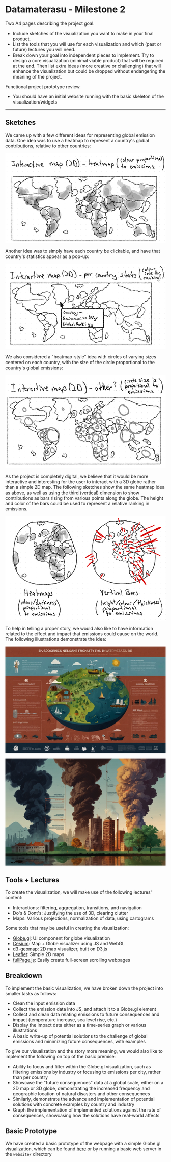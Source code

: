 # Datamaterasu - Milestone 2

Two A4 pages describing the project goal.

* Include sketches of the visualization you want to make in your final product.
* List the tools that you will use for each visualization and which (past or future) lectures you will need.
* Break down your goal into independent pieces to implement. Try to design a core visualization (minimal viable product) that will be required at the end. Then list extra ideas (more creative or challenging) that will enhance the visualization but could be dropped without endangering the meaning of the project.

Functional project prototype review.

* You should have an initial website running with the basic skeleton of the visualization/widgets

---

## Sketches

We came up with a few different ideas for representing global emission data. One idea was to use a heatmap to represent a country's global contributions, relative to other countries:

![World map, with a heatmap representing data](imgs/map-heatmap.png)

Another idea was to simply have each country be clickable, and have that country's statistics appear as a pop-up:

![World map, with a cursor selecting a country and a pop-up with that country's statistics](imgs/map-stats.png)

We also considered a "heatmap-style" idea with circles of varying sizes centered on each country, with the size of the circle proportional to the country's global emissions:

![World map, with circles of varying sizes over countries](imgs/map-circles.png)

As the project is completely digital, we believe that it would be more interactive and interesting for the user to interact with a 3D globe rather than a simple 2D map. The following sketches show the same heatmap idea as above, as well as using the third (vertical) dimension to show contributions as bars rising from various points along the globe. The height and color of the bars could be used to represent a relative ranking in emissions.

![Two globes, the left with a heatmap over countries and the right with vertical bars rising from various points](imgs/globe-heatmap-points.png)


To help in telling a proper story, we would also like to have information related to the effect and impact that emissions could cause on the world. The following illustrations demonstrate the idea:

![Illustration of a world map with information about various aspects around the map](imgs/story-illustration-map.jpeg)

![Illustration of a city with information about various aspects around the city](imgs/story-illustration-city.jpeg)


## Tools + Lectures
To create the visualization, we will make use of the following lectures' content:

* Interactions: filtering, aggregation, transitions, and navigation
* Do's & Dont's: Justifying the use of 3D, clearing clutter
* Maps: Various projections, normalization of data, using cartograms

Some tools that may be useful in creating the visualization:

* [Globe.gl](https://globe.gl/): UI component for globe visualization
* [Cesium](https://github.com/CesiumGS/cesium): Map + Globe visualizer using JS and WebGL
* [d3-geomap](https://d3-geomap.github.io/): 2D map visualizer, built on D3.js
* [Leaflet](https://leafletjs.com/): Simple 2D maps
* [fullPage.js](https://alvarotrigo.com/fullPage/docs/): Easily create full-screen scrolling webpages


## Breakdown
To implement the basic visualization, we have broken down the project into smaller tasks as follows:

* Clean the input emission data
* Collect the emission data into JS, and attach it to a Globe.gl element
* Collect and clean data relating emissions to future consequences and impact (temperature increase, sea level rise, etc.)
* Display the impact data either as a time-series graph or various illustrations
* A basic write-up of potential solutions to the challenge of global emissions and minimizing future consequences, with examples

To give our visualization and the story more meaning, we would also like to implement the following on top of the basic premise:

* Ability to focus and filter within the Globe.gl visualization, such as filtering emissions by industry or focusing to emissions per city, rather than per country
* Showcase the "future consequences" data at a global scale, either on a 2D map or 3D globe, demonstrating the increased frequency and geographic location of natural disasters and other consequences
* Similarly, demonstrate the advance and implementation of potential solutions with concrete examples by country and industry
* Graph the implementation of implemented solutions against the rate of consequences, showcasing how the solutions have real-world affects


## Basic Prototype
We have created a basic prototype of the webpage with a simple Globe.gl visualization, which can be found [here](https://freedentgoutgit.github.io/Datamaterasu/website/) or by running a basic web server in the `website/` directory

